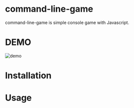 # command-line-game
command-line-game is simple console game with Javascript.

# DEMO
![demo](https://user-images.githubusercontent.com/52092916/117969763-cfd5e300-b362-11eb-8eba-a127d931d4c0.gif)

# Installation

# Usage


